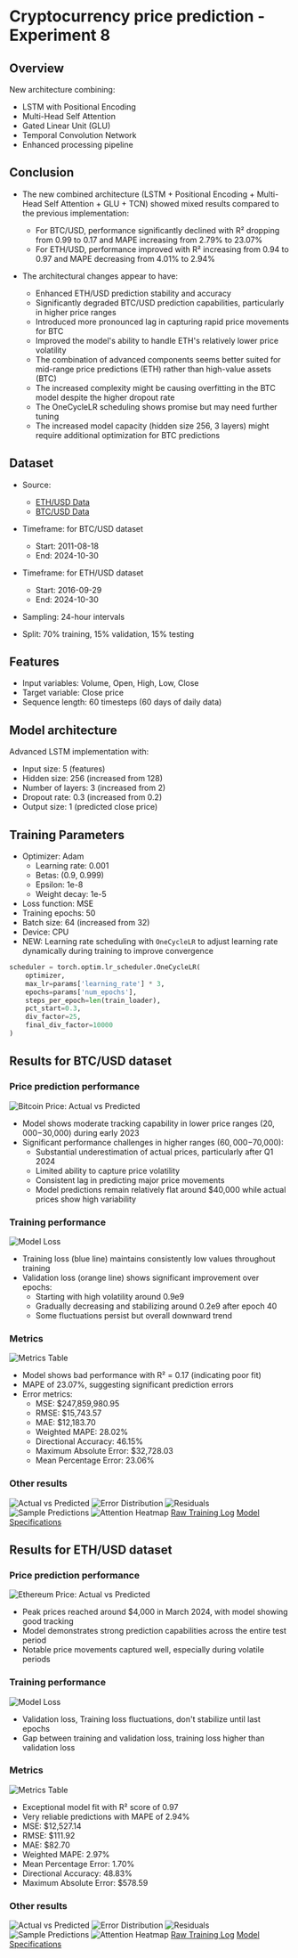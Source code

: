 # Cryptocurrency price prediction - Experiment 8

## Overview

New architecture combining:
- LSTM with Positional Encoding
- Multi-Head Self Attention
- Gated Linear Unit (GLU)
- Temporal Convolution Network
- Enhanced processing pipeline

## Conclusion

- The new combined architecture (LSTM + Positional Encoding + Multi-Head Self Attention + GLU + TCN) showed mixed results compared to the previous implementation:
  - For BTC/USD, performance significantly declined with R² dropping from 0.99 to 0.17 and MAPE increasing from 2.79% to 23.07%
  - For ETH/USD, performance improved with R² increasing from 0.94 to 0.97 and MAPE decreasing from 4.01% to 2.94%

- The architectural changes appear to have:
  - Enhanced ETH/USD prediction stability and accuracy
  - Significantly degraded BTC/USD prediction capabilities, particularly in higher price ranges
  - Introduced more pronounced lag in capturing rapid price movements for BTC
  - Improved the model's ability to handle ETH's relatively lower price volatility
  - The combination of advanced components seems better suited for mid-range price predictions (ETH) rather than high-value assets (BTC)
  - The increased complexity might be causing overfitting in the BTC model despite the higher dropout rate
  - The OneCycleLR scheduling shows promise but may need further tuning
  - The increased model capacity (hidden size 256, 3 layers) might require additional optimization for BTC predictions

## Dataset
- Source:
  - [ETH/USD Data](https://www.kaggle.com/datasets/imranbukhari/comprehensive-ethusd-1m-data)
  - [BTC/USD Data](https://www.kaggle.com/datasets/imranbukhari/comprehensive-btcusd-1m-data)

- Timeframe: for BTC/USD dataset
  - Start: 2011-08-18
  - End: 2024-10-30
- Timeframe: for ETH/USD dataset
  - Start: 2016-09-29
  - End: 2024-10-30
- Sampling: 24-hour intervals
- Split: 70% training, 15% validation, 15% testing

## Features
- Input variables: Volume, Open, High, Low, Close
- Target variable: Close price
- Sequence length: 60 timesteps (60 days of daily data)

## Model architecture
Advanced LSTM implementation with:
- Input size: 5 (features)
- Hidden size: 256 (increased from 128)
- Number of layers: 3 (increased from 2)
- Dropout rate: 0.3 (increased from 0.2)
- Output size: 1 (predicted close price)

## Training Parameters
- Optimizer: Adam
  - Learning rate: 0.001
  - Betas: (0.9, 0.999)
  - Epsilon: 1e-8
  - Weight decay: 1e-5
- Loss function: MSE
- Training epochs: 50
- Batch size: 64 (increased from 32)
- Device: CPU
- NEW: Learning rate scheduling with `OneCycleLR` to adjust learning rate dynamically during training to improve convergence
```python
scheduler = torch.optim.lr_scheduler.OneCycleLR(
    optimizer,
    max_lr=params['learning_rate'] * 3,
    epochs=params['num_epochs'],
    steps_per_epoch=len(train_loader),
    pct_start=0.3,
    div_factor=25,
    final_div_factor=10000
)
```

## Results for BTC/USD dataset

### Price prediction performance
![Bitcoin Price: Actual vs Predicted](results/btc/time_series.png)

- Model shows moderate tracking capability in lower price ranges ($20,000-$30,000) during early 2023
- Significant performance challenges in higher ranges ($60,000-$70,000):
  - Substantial underestimation of actual prices, particularly after Q1 2024
  - Limited ability to capture price volatility
  - Consistent lag in predicting major price movements
  - Model predictions remain relatively flat around $40,000 while actual prices show high variability

### Training performance
![Model Loss](results/btc/training_history.png)

- Training loss (blue line) maintains consistently low values throughout training
- Validation loss (orange line) shows significant improvement over epochs:
  - Starting with high volatility around 0.9e9
  - Gradually decreasing and stabilizing around 0.2e9 after epoch 40
  - Some fluctuations persist but overall downward trend

### Metrics
![Metrics Table](results/btc/metrics_table.png)

- Model shows bad performance with R² = 0.17 (indicating poor fit)
- MAPE of 23.07%, suggesting significant prediction errors
- Error metrics:
  - MSE: $247,859,980.95
  - RMSE: $15,743.57
  - MAE: $12,183.70
  - Weighted MAPE: 28.02%
  - Directional Accuracy: 46.15%
  - Maximum Absolute Error: $32,728.03
  - Mean Percentage Error: 23.06%

### Other results
![Actual vs Predicted](results/btc/actual_vs_predicted.png)
![Error Distribution](results/btc/error_distribution.png)
![Residuals](results/btc/residuals.png)
![Sample Predictions](results/btc/sample_predictions.png)
![Attention Heatmap](results/btc/attention_heatmap.png)
[Raw Training Log](results/btc/training.log)
[Model Specifications](results/btc/model_specifications.txt)

## Results for ETH/USD dataset

### Price prediction performance
![Ethereum Price: Actual vs Predicted](results/eth/time_series.png)

- Peak prices reached around $4,000 in March 2024, with model showing good tracking
- Model demonstrates strong prediction capabilities across the entire test period
- Notable price movements captured well, especially during volatile periods

### Training performance
![Model Loss](results/eth/training_history.png)

- Validation loss, Training loss fluctuations, don't stabilize until last epochs
- Gap between training and validation loss, training loss higher than validation loss

### Metrics
![Metrics Table](results/eth/metrics_table.png)

- Exceptional model fit with R² score of 0.97
- Very reliable predictions with MAPE of 2.94%
- MSE: $12,527.14
- RMSE: $111.92
- MAE: $82.70
- Weighted MAPE: 2.97%
- Mean Percentage Error: 1.70%
- Directional Accuracy: 48.83%
- Maximum Absolute Error: $578.59

### Other results
![Actual vs Predicted](results/eth/actual_vs_predicted.png)
![Error Distribution](results/eth/error_distribution.png)
![Residuals](results/eth/residuals.png)
![Sample Predictions](results/eth/sample_predictions.png)
![Attention Heatmap](results/eth/attention_heatmap.png)
[Raw Training Log](results/eth/training.log)
[Model Specifications](results/eth/model_specifications.txt)